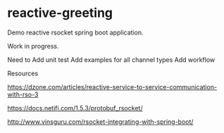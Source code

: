 # reactive-greeting

Demo reactive rsocket spring boot application. 


Work in progress.

Need to
Add unit test
Add examples for all channel types
Add workflow


Resources

https://dzone.com/articles/reactive-service-to-service-communication-with-rso-3

https://docs.netifi.com/1.5.3/protobuf_rsocket/

http://www.vinsguru.com/rsocket-integrating-with-spring-boot/
